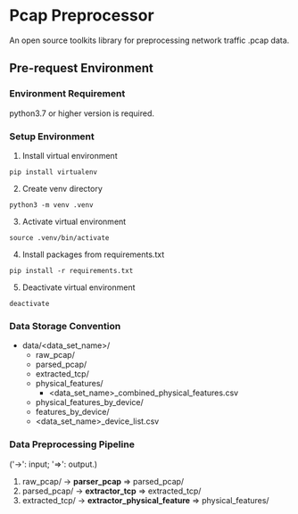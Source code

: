 # Pcap Preprocessor

An open source toolkits library for preprocessing network traffic .pcap data.

## Pre-request Environment

### Environment Requirement

python3.7 or higher version is required.

### Setup Environment
1. Install virtual environment
```
pip install virtualenv
```

2. Create venv directory
```
python3 -m venv .venv
```

3. Activate virtual environment
```
source .venv/bin/activate
```

4. Install packages from requirements.txt
```
pip install -r requirements.txt
```

5. Deactivate virtual environment
```
deactivate
```

### Data Storage Convention

* data/<data_set_name>/
    * raw_pcap/
    * parsed_pcap/
    * extracted_tcp/
    * physical_features/
        * <data_set_name>_combined_physical_features.csv
    * physical_features_by_device/
    * features_by_device/
    * <data_set_name>_device_list.csv
    
### Data Preprocessing Pipeline

('->': input; '=>': output.)
1. raw_pcap/ -> **parser_pcap** => parsed_pcap/
2. parsed_pcap/ -> **extractor_tcp** => extracted_tcp/
3. extracted_tcp/ -> **extractor_physical_feature** => physical_features/